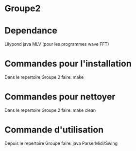 # Groupe2
# Dependance
Lilypond
java
MLV (pour les programmes wave FFT)
# Commandes pour l'installation
Dans le repertoire Groupe 2 faire:
make
# Commandes pour nettoyer
Dans le repertoire Groupe 2 faire:
make clean
# Commande d'utilisation
Depuis le repertoire Groupe faire:
java ParserMidi/Swing